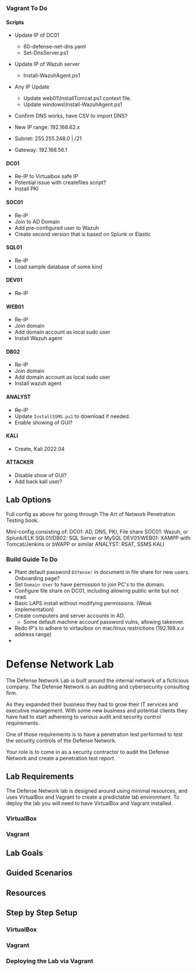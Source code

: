### Vagrant To Do
#### Scripts
- Update IP of DC01
    - 60-defense-net-dns.yaml
    - Set-DnsServer.ps1
- Update IP of Wazuh server
    - Install-WazuhAgent.ps1
- Any IP Update
    - Update web01\InstallTomcat.ps1 context file.
    - Update windows\Install-WazuhAgent.ps1
- Confirm DNS works, have CSV to import DNS?

- New IP range: 192.168.62.x 
- Subnet: 255.255.248.0 | /21
- Gateway: 192.168.56.1

#### DC01
- Re-IP to Virtualbox safe IP
- Potential issue with createfiles script?
- Install PKI

#### SOC01
- Re-IP
- Join to AD Domain
- Add pre-configured user to Wazuh
- Create second version that is based on Splunk or Elastic

#### SQL01
- Re-IP
- Load sample database of some kind

#### DEV01
- Re-IP

#### WEB01
- Re-IP
- Join domain
- Add domain account as local sudo user
- Install Wazuh agent

#### DB02
- Re-IP
- Join domain
- Add domain account as local sudo user
- Install wazuh agent

#### ANALYST
- Re-IP
- Update `InstallSSMS.ps1` to download if needed.
- Enable showing of GUI?

#### KALI
- Create, Kali 2022.04

#### ATTACKER
- Disable show of GUI?
- Add back kali user?


## Lab Options
Full config as above for going through The Art of Network Penetration Testing book.

Mini-config consisting of:
DC01: AD, DNS, PKI, File share
SOC01: Wazuh, or Splunk/ELK
SQL01/DB02: SQL Server or MySQL
DEV01/WEB01: XAMPP with Tomcat/Jenkins or bWAPP or similar
ANALYST: RSAT, SSMS
KALI



### Build Guide To Do
- Plant default password `D3fense!` in document in file share for new users. Onboarding page?
- Set `Domain User` to have permission to join PC's to the domain.
- Configure file share on DC01, including allowing public write but not read.
- Basic LAPS install without modifying permissions. (Weak implementation)
- Create computers and server accounts in AD. 
    - Some default machine account password vulns, allowing takeover.
- Redo IP's to adhere to virtaulbox on mac/linux restrictions (192.168.x.x address range)
- 

# Defense Network Lab

The Defense Network Lab is built around the internal network of a ficticious company. The Defense Network
is an auditing and cybersecurity consulting firm. 

As they expanded their business they had to grow their IT services and executive management. With some new
business and potential clients they have had to start adhereing to various audit and security control requirements.

One of those requirements is to have a penetration test performed to test the security controls of the Defense Network.

Your role is to come in as a security contractor to audit the Defense Network and create a penetration test report. 

## Lab Requirements
The Defense Network lab is designed around using minimal resources, and uses VirtualBox and Vagrant to create a predictable
lab environment. To deploy the lab you will need to have VirtualBox and Vagrant installed. 

### VirtualBox

### Vagrant

## Lab Goals

## Guided Scenarios

## Resources

## Step by Step Setup

### VirtualBox

### Vagrant

### Deploying the Lab via Vagrant

